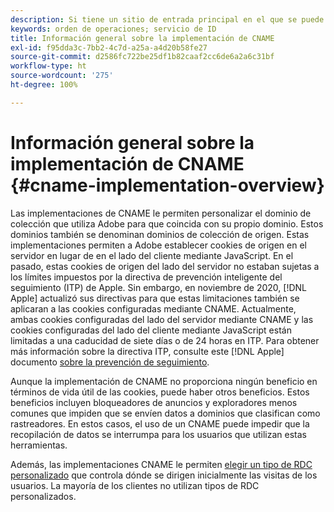 ```yaml
---
description: Si tiene un sitio de entrada principal en el que se puede identificar a los clientes antes de que visiten otros dominios, un registro CNAME puede habilitar el seguimiento entre dominios en los exploradores que no acepten cookies de terceros (como Safari).
keywords: orden de operaciones; servicio de ID
title: Información general sobre la implementación de CNAME
exl-id: f95dda3c-7bb2-4c7d-a25a-a4d20b58fe27
source-git-commit: d2586fc722be25df1b82caaf2cc6de6a2a6c31bf
workflow-type: ht
source-wordcount: '275'
ht-degree: 100%

---
```


# Información general sobre la implementación de CNAME {#cname-implementation-overview}

Las implementaciones de CNAME le permiten personalizar el dominio de colección que utiliza Adobe para que coincida con su propio dominio. Estos dominios también se denominan dominios de colección de origen. Estas implementaciones permiten a Adobe establecer cookies de origen en el servidor en lugar de en el lado del cliente mediante JavaScript. En el pasado, estas cookies de origen del lado del servidor no estaban sujetas a los límites impuestos por la directiva de prevención inteligente del seguimiento (ITP) de Apple. Sin embargo, en noviembre de 2020, [!DNL Apple] actualizó sus directivas para que estas limitaciones también se aplicaran a las cookies configuradas mediante CNAME. Actualmente, ambas cookies configuradas del lado del servidor mediante CNAME y las cookies configuradas del lado del cliente mediante JavaScript están limitadas a una caducidad de siete días o de 24 horas en ITP. Para obtener más información sobre la directiva ITP, consulte este [!DNL Apple] documento [sobre la prevención de seguimiento](https://webkit.org/tracking-prevention/#intelligent-tracking-prevention-itp).

Aunque la implementación de CNAME no proporciona ningún beneficio en términos de vida útil de las cookies, puede haber otros beneficios. Estos beneficios incluyen bloqueadores de anuncios y exploradores menos comunes que impiden que se envíen datos a dominios que clasifican como rastreadores. En estos casos, el uso de un CNAME puede impedir que la recopilación de datos se interrumpa para los usuarios que utilizan estas herramientas.

Además, las implementaciones CNAME le permiten [elegir un tipo de RDC personalizado](https://experienceleague.adobe.com/docs/analytics/technotes/rdc/regional-data-collection.html?lang=es) que controla dónde se dirigen inicialmente las visitas de los usuarios. La mayoría de los clientes no utilizan tipos de RDC personalizados.
